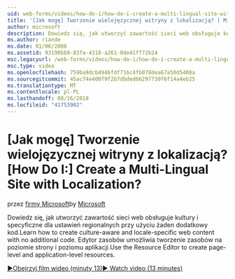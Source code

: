 ```yaml
---
uid: web-forms/videos/how-do-i/how-do-i-create-a-multi-lingual-site-with-localization
title: '[Jak mogę] Tworzenie wielojęzycznej witryny z lokalizacją? | Microsoft Docs'
author: microsoft
description: Dowiedz się, jak utworzyć zawartość sieci web obsługuje kultury i specyficzne dla ustawień regionalnych przy użyciu żaden dodatkowy kod. Do tworzenia strony i na poziomie aplikacji, należy użyć edytora zasobów...
ms.author: riande
ms.date: 01/06/2006
ms.assetid: 93190bb9-83fa-4318-a261-0de41ff72b24
msc.legacyurl: /web-forms/videos/how-do-i/how-do-i-create-a-multi-lingual-site-with-localization
msc.type: video
ms.openlocfilehash: 759ba9dcb4946fdf716c4fb078dea67a50d5408a
ms.sourcegitcommit: 45ac74e400f9f2b7dbded66297730f6f14a4eb25
ms.translationtype: MT
ms.contentlocale: pl-PL
ms.lasthandoff: 08/16/2018
ms.locfileid: "41753902"
---
```

<a name="how-do-i-create-a-multi-lingual-site-with-localization"></a><span data-ttu-id="95291-105">[Jak mogę] Tworzenie wielojęzycznej witryny z lokalizacją?</span><span class="sxs-lookup"><span data-stu-id="95291-105">[How Do I:] Create a Multi-Lingual Site with Localization?</span></span>
====================
<span data-ttu-id="95291-106">przez [firmy Microsoft](https://github.com/microsoft)</span><span class="sxs-lookup"><span data-stu-id="95291-106">by [Microsoft](https://github.com/microsoft)</span></span>

<span data-ttu-id="95291-107">Dowiedz się, jak utworzyć zawartość sieci web obsługuje kultury i specyficzne dla ustawień regionalnych przy użyciu żaden dodatkowy kod.</span><span class="sxs-lookup"><span data-stu-id="95291-107">Learn how to create culture-aware and locale-specific web content with no additional code.</span></span> <span data-ttu-id="95291-108">Edytor zasobów umożliwia tworzenie zasobów na poziomie strony i poziomu aplikacji.</span><span class="sxs-lookup"><span data-stu-id="95291-108">Use the Resource Editor to create page-level and application-level resources.</span></span>

[<span data-ttu-id="95291-109">&#9654;Obejrzyj film wideo (minuty 13)</span><span class="sxs-lookup"><span data-stu-id="95291-109">&#9654; Watch video (13 minutes)</span></span>](https://channel9.msdn.com/Blogs/ASP-NET-Site-Videos/how-do-i-create-a-multi-lingual-site-with-localization)

